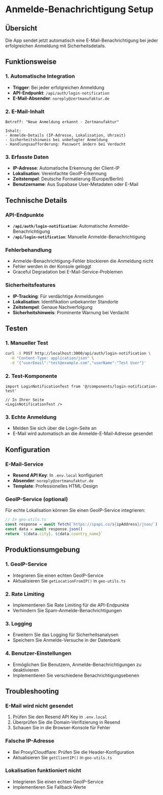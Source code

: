 # Anmelde-Benachrichtigung Setup

## Übersicht

Die App sendet jetzt automatisch eine E-Mail-Benachrichtigung bei jeder erfolgreichen Anmeldung mit Sicherheitsdetails.

## Funktionsweise

### 1. Automatische Integration
- **Trigger**: Bei jeder erfolgreichen Anmeldung
- **API-Endpunkt**: `/api/auth/login-notification`
- **E-Mail-Absender**: `noreply@zertmanufaktur.de`

### 2. E-Mail-Inhalt
```
Betreff: "Neue Anmeldung erkannt - Zertmanufaktur"

Inhalt:
- Anmelde-Details (IP-Adresse, Lokalisation, Uhrzeit)
- Sicherheitshinweis bei unbefugter Anmeldung
- Handlungsaufforderung: Passwort ändern bei Verdacht
```

### 3. Erfasste Daten
- **IP-Adresse**: Automatische Erkennung der Client-IP
- **Lokalisation**: Vereinfachte GeoIP-Erkennung
- **Zeitstempel**: Deutsche Formatierung (Europe/Berlin)
- **Benutzername**: Aus Supabase User-Metadaten oder E-Mail

## Technische Details

### API-Endpunkte
- **`/api/auth/login-notification`**: Automatische Anmelde-Benachrichtigung
- **`/api/login-notification`**: Manuelle Anmelde-Benachrichtigung

### Fehlerbehandlung
- Anmelde-Benachrichtigung-Fehler blockieren die Anmeldung nicht
- Fehler werden in der Konsole geloggt
- Graceful Degradation bei E-Mail-Service-Problemen

### Sicherheitsfeatures
- **IP-Tracking**: Für verdächtige Anmeldungen
- **Lokalisation**: Identifikation unbekannter Standorte
- **Zeitstempel**: Genaue Nachverfolgung
- **Sicherheitshinweis**: Prominente Warnung bei Verdacht

## Testen

### 1. Manueller Test
```bash
curl -X POST http://localhost:3000/api/auth/login-notification \
  -H "Content-Type: application/json" \
  -d '{"userEmail":"test@example.com","userName":"Test User"}'
```

### 2. Test-Komponente
```tsx
import LoginNotificationTest from '@/components/login-notification-test'

// In Ihrer Seite
<LoginNotificationTest />
```

### 3. Echte Anmeldung
- Melden Sie sich über die Login-Seite an
- E-Mail wird automatisch an die Anmelde-E-Mail-Adresse gesendet

## Konfiguration

### E-Mail-Service
- **Resend API Key**: In `.env.local` konfiguriert
- **Absender**: `noreply@zertmanufaktur.de`
- **Template**: Professionelles HTML-Design

### GeoIP-Service (optional)
Für echte Lokalisation können Sie einen GeoIP-Service integrieren:
```typescript
// In geo-utils.ts
const response = await fetch(`https://ipapi.co/${ipAddress}/json/`)
const data = await response.json()
return `${data.city}, ${data.country_name}`
```

## Produktionsumgebung

### 1. GeoIP-Service
- Integrieren Sie einen echten GeoIP-Service
- Aktualisieren Sie `getLocationFromIP()` in `geo-utils.ts`

### 2. Rate Limiting
- Implementieren Sie Rate Limiting für die API-Endpunkte
- Verhindern Sie Spam-Anmelde-Benachrichtigungen

### 3. Logging
- Erweitern Sie das Logging für Sicherheitsanalysen
- Speichern Sie Anmelde-Versuche in der Datenbank

### 4. Benutzer-Einstellungen
- Ermöglichen Sie Benutzern, Anmelde-Benachrichtigungen zu deaktivieren
- Implementieren Sie verschiedene Benachrichtigungsebenen

## Troubleshooting

### E-Mail wird nicht gesendet
1. Prüfen Sie den Resend API Key in `.env.local`
2. Überprüfen Sie die Domain-Verifizierung in Resend
3. Schauen Sie in die Browser-Konsole für Fehler

### Falsche IP-Adresse
- Bei Proxy/Cloudflare: Prüfen Sie die Header-Konfiguration
- Aktualisieren Sie `getClientIP()` in `geo-utils.ts`

### Lokalisation funktioniert nicht
- Integrieren Sie einen echten GeoIP-Service
- Implementieren Sie Fallback-Werte 